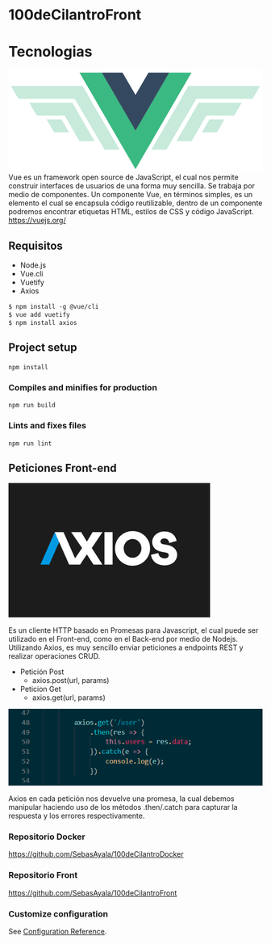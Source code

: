 # 100deCilantroFront

# Tecnologias
![Vue](./public/images/vue.png)
Vue es un framework open source de JavaScript, el cual nos permite construir interfaces de usuarios de una forma muy sencilla. Se trabaja por medio de componentes. Un componente Vue, en términos simples, es un elemento el cual se encapsula código reutilizable, dentro de un componente podremos encontrar etiquetas HTML, estilos de CSS y código JavaScript.
https://vuejs.org/

## Requisitos
- Node.js
- Vue.cli
- Vuetify
- Axios
```
$ npm install -g @vue/cli
$ vue add vuetify
$ npm install axios
```

## Project setup
```
npm install
```

### Compiles and minifies for production
```
npm run build
```

### Lints and fixes files
```
npm run lint
```

## Peticiones Front-end
![Axios](./public/images/axios.png)

Es un cliente HTTP basado en Promesas para Javascript, el cual puede ser utilizado en el Front-end, como en el Back-end por medio de Nodejs. Utilizando Axios, es muy sencillo enviar peticiones a endpoints REST y realizar operaciones CRUD. 
- Petición Post
    - axios.post(url, params)
- Peticion Get
    - axios.get(url, params)

![AxiosPeticion](./public/images/axiosPeticion.PNG)

Axios en cada petición nos devuelve una promesa, la cual debemos manipular haciendo uso de los métodos .then/.catch para capturar la respuesta y los errores respectivamente.

### Repositorio Docker
https://github.com/SebasAyala/100deCilantroDocker

### Repositorio Front
https://github.com/SebasAyala/100deCilantroFront



### Customize configuration
See [Configuration Reference](https://cli.vuejs.org/config/).

